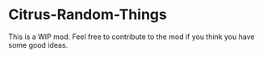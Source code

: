 # Citrus-Random-Things
This is a WIP mod. Feel free to contribute to the mod if you think you have some good ideas.

